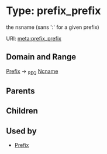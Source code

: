 
# Type: prefix_prefix


the nsname (sans ':' for a given prefix)

URI: [meta:prefix_prefix](https://w3id.org/biolink/biolinkml/meta/prefix_prefix)


## Domain and Range

[Prefix](Prefix.md) ->  <sub>REQ</sub> [Ncname](type/Ncname.md)

## Parents


## Children


## Used by

 * [Prefix](Prefix.md)
